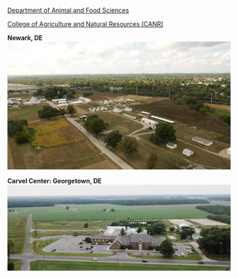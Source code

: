 [Department of Animal and Food Sciences](https://www.udel.edu/academics/colleges/canr/departments/animal-and-food-sciences/)

[College of Agriculture and Natural Resources (CANR)](https://www.udel.edu/canr/)<br>


**Newark, DE**
![Image Alt](poultry-farm-aerial.jpeg)

**Carvel Center: Georgetown, DE**
![Image Alt](CarvelCenter.jpg)

